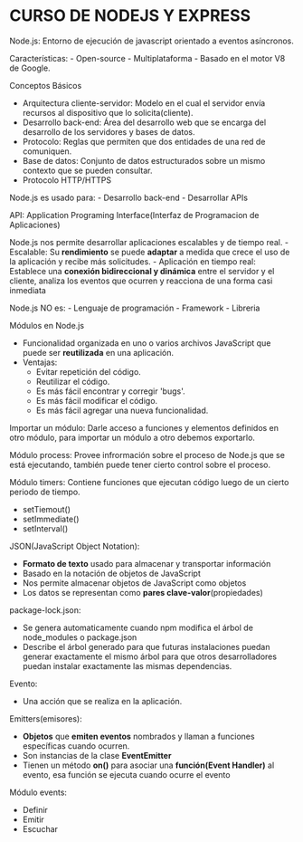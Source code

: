 # CURSO DE NODEJS Y EXPRESS

Node.js: Entorno de ejecución de javascript orientado a eventos asíncronos.

Características: 
    - Open-source
    - Multiplataforma
    - Basado en el motor V8 de Google. 

Conceptos Básicos

- Arquitectura cliente-servidor: Modelo en el cual el servidor envía recursos al dispositivo que lo solicita(cliente).
- Desarrollo back-end: Área del desarrollo web que se encarga del desarrollo de los servidores y bases de datos.
- Protocolo: Reglas que permiten que dos entidades de una red de comuniquen.
- Base de datos: Conjunto de datos estructurados sobre un mismo contexto que se pueden consultar.
- Protocolo HTTP/HTTPS

Node.js es usado para:
    - Desarrollo back-end
    - Desarrollar APIs

API: Application Programing Interface(Interfaz de Programacion de Aplicaciones)


Node.js nos permite desarrollar aplicaciones escalables y de tiempo real.
    - Escalable: Su **rendimiento** se puede **adaptar** a medida que crece el uso de la aplicación y recibe más solicitudes.
    - Aplicación en tiempo real: Establece una **conexión bidireccional y dinámica** entre el servidor y el cliente, analiza los eventos que ocurren y reacciona de una forma casi inmediata

Node.js NO es:
    - Lenguaje de programación 
    - Framework
    - Libreria

Módulos en Node.js
 - Funcionalidad organizada en uno o varios archivos JavaScript que puede ser **reutilizada** en una aplicación.
 - Ventajas:
    - Evitar repetición del código.
    - Reutilizar el código.
    - Es más fácil encontrar y corregir 'bugs'.
    - Es más fácil modificar el código.
    - Es más fácil agregar una nueva funcionalidad.

Importar un módulo: Darle acceso a funciones y elementos definidos en otro módulo, para importar un módulo a otro debemos exportarlo.

Módulo process: Provee infrormación sobre el proceso de Node.js que se está ejecutando, también puede tener cierto control sobre el proceso.

Módulo timers: Contiene funciones que ejecutan código luego de un cierto periodo de tiempo.
 - setTiemout()
 - setImmediate()
 - setInterval()


JSON(JavaScript Object Notation): 
 - **Formato de texto** usado para almacenar y transportar información
 - Basado en la notación de objetos de JavaScript 
 - Nos permite almacenar objetos de JavaScript como objetos 
 - Los datos se representan como **pares clave-valor**(propiedades)


package-lock.json:
 - Se genera automaticamente cuando npm modifica el árbol de node_modules o package.json
 - Describe el árbol generado para que futuras instalaciones puedan generar exactamente el mismo árbol para que otros desarrolladores puedan instalar exactamente las mismas dependencias.


Evento:
 - Una acción que se realiza en la aplicación.

Emitters(emisores):
 - **Objetos** que **emiten eventos** nombrados y llaman a funciones específicas cuando ocurren.
 - Son instancias de la clase **EventEmitter** 
 - Tienen un método **on()** para asociar una **función(Event Handler)** al evento, esa función se ejecuta cuando ocurre el evento
 

Módulo events:
 - Definir
 - Emitir
 - Escuchar 
